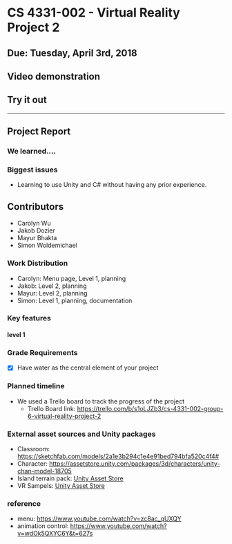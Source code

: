# CS 4331-002 - Virtual Reality Project 2
## Due: Tuesday, April 3rd, 2018

## Video demonstration

## Try it out

***
## Project Report

### We learned....

### Biggest issues
  - Learning to use Unity and C# without having any prior experience.
  
## Contributors
  - Carolyn Wu
  - Jakob Dozier
  - Mayur Bhakta
  - Simon Woldemichael

### Work Distribution
  - Carolyn: Menu page, Level 1, planning
  - Jakob: Level 2, planning
  - Mayur: Level 2, planning
  - Simon: Level 1, planning, documentation
 
### Key features
#### level 1


### Grade Requirements
 - [x] Have water as the central element of your project

### Planned timeline
  - We used a Trello board to track the progress of the project
    - Trello Board link: https://trello.com/b/s1oLJZb3/cs-4331-002-group-6-virtual-reality-project-2

### External asset sources and Unity packages
  - Classroom: https://sketchfab.com/models/2a1e3b294c1e4e91bed794bfa520c4f4#
  - Character: https://assetstore.unity.com/packages/3d/characters/unity-chan-model-18705
  - Island terrain pack: [Unity Asset Store](https://assetstore.unity.com/packages/3d/environments/landscapes/free-island-collection-104753)
  - VR Sampels: [Unity Asset Store](https://assetstore.unity.com/packages/essentials/tutorial-projects/vr-samples-51519)
  
### reference
- menu: https://www.youtube.com/watch?v=zc8ac_qUXQY
- animation control: https://www.youtube.com/watch?v=wdOk5QXYC6Y&t=627s

